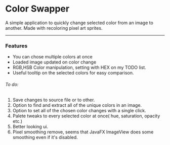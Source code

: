 # Color Swapper

A simple application to quickly change selected color from an image to another. Made with recoloring pixel art sprites.

---
### Features
- You can chose multiple colors at once
- Loaded image updated on color change
- RGB,HSB Color manipulation, setting with HEX on my TODO list.
- Useful tooltip on the selected colors for easy comparison.

###### To do:
1. Save changes to source file or to other.
2. Option to find and extract all of the unique colors in an image.
3. Option to set all of the chosen color changes with a single click.
3. Palete tweaks to every selected color at once( hue, saturation, opacity etc.)
4. Better looking ui.
5. Pixel smoothing remove, seems that JavaFX ImageView does some smoothing even if it's disabled.
